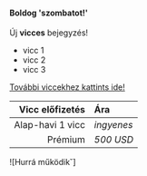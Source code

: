 #### Boldog 'szombatot!'
Új **vicces** bejegyzés!

- vicc 1
- vicc 2
- vicc 3

[További viccekhez kattints ide!](hhps.//www.google.com)

| Vicc előfizetés | Ára |
| ---------------:|:-----|
| Alap-havi 1 vicc | *ingyenes* |
| Prémium | *500 USD* |

![Hurrá működik˘] 
